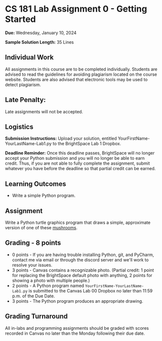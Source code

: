 # CS 181 Lab Assignment 0 - Getting Started

**Due:** Wednesday, January 10, 2024

**Sample Solution Length:** 35 Lines

## Individual Work

All assignments in this course are to be completed individually. Students are advised to read the guidelines for avoiding plagiarism located on the course website. Students are also advised that electronic tools may be used to detect plagiarism.

## Late Penalty:

Late assignments will not be accepted.

## Logistics

**Submission Instructions:** Upload your solution, entitled YourFirstName-YourLastName-Lab1.py to the BrightSpace Lab 1 Dropbox.

**Deadline Reminder:** Once this deadline passes, BrightSpace will no longer accept your Python submission and you will no longer be able to earn credit. Thus, if you are not able to fully complete the assignment, submit whatever you have before the deadline so that partial credit can be earned.

## Learning Outcomes

- Write a simple Python program.

## Assignment

Write a Python turtle graphics program that draws a simple, approximate version of one of these [mushrooms](https://www.shihoriobata.com/blog/easy-mushroom-drawing-ideas/).

## Grading - 8 points

- 0 points - If you are having trouble installing Python, git, and PyCharm, contact me via email or through the discord server and we'll work to resolve your issues.
- 3 points - Canvas contains a recognizable photo.
  (Partial credit: 1 point for replacing the BrightSpace default photo with anything, 2 points for showing a photo with multiple people.)
- 2 points - A Python program named `YourFirstName-YourLastName-Lab1.py` is submitted to the Canvas Lab 00 Dropbox no later than 11:59 p.m. of the Due Date.
- 3 points - The Python program produces an appropriate drawing.

## Grading Turnaround

All in-labs and programming assignments should be graded with scores recorded in Canvas no later than the Monday following their due date.
